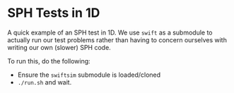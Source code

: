 SPH Tests in 1D
===============

A quick example of an SPH test in 1D. We use `swift` as a submodule to
actually run our test problems rather than  having to concern ourselves with
writing our own (slower) SPH code.

To run this, do the following:

+ Ensure the `swiftsim` submodule is loaded/cloned
+ `./run.sh` and wait.

